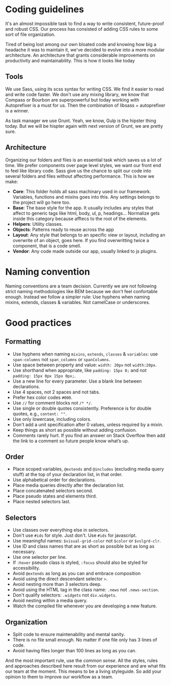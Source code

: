 # Coding guidelines

It's an almost impossible task to find a way to write consistent, future-proof and robust CSS. Our process has consisted of adding CSS rules to some sort of file organization.

Tired of being lost among our own bloated code and knowing how big a headache it was to maintain it, we've decided to evolve into a more modular architecture. An architecture that grants considerable improvements on productivity and maintainability. This is how it looks like today

## Tools

We use Sass, using its scss syntax for writing CSS. We find it easier to read and write code faster. We don't use any mixing library, we know that Compass or Bourbon are superpowerful but today working with Autoprefixer is a must for us. Then the combination of libsass + autoprefixer is a winner.

As task manager we use Grunt. Yeah, we know, Gulp is the hipster thing today. But we will be hispter again with next version of Grunt, we are pretty sure.

## Architecture

Organizing our folders and files is an essential task which saves us a lot of time. We prefer components over page level styles, we want our front end to feel like library code. Sass give us the chance to split our code into several folders and files without affecting performance. This is how we make:

- **Core**: This folder holds all sass machinary used in our framework. Variables, functions and mixins goes into this. Any settings belongs to the project will go here too.
- **Base**: The base style for the app. It usually includes any styles that affect to generic tags like html, body, ul, p, headings... Normalize gets inside this category because afftecs to the root of the elements.
- **Helpers**: Utility classes.
- **Objects**: Patterns ready to reuse across the app
- **Layout**: Any style that belongs to an specific view or layout, including an overwrite of an object, goes here. If you find overwritting twice a component, that is a code smell.
- **Vendor**: Any code made outside our app, usually linked to js plugins.

# Naming convention

Naming conventions are a team decision. Currently we are not following strict naming methodologies like BEM because we don't feel confortable enough. Instead we follow a simpler rule: Use hyphens when naming mixins, extends, classes & variables. Not camelCase or underscores.

# Good practices

## Formatting

- Use hyphens when naming `mixins`, `extends`, `classes` & `variables`: use `span-columns` not `span_columns` or `spanColumns`.
- Use space between property and value: `width: 20px` not `width:20px`.
- Use shorthand when appropriate, like `padding: 15px 0;` and not `padding: 15px 0px 15px 0px;`.
- Use a new line for every parameter. Use a blank line between declarations.
- Use 4 spaces, not 2 spaces and not tabs.
- Prefer hex color codes `#000`.
- Use `//` for comment blocks not `/* */`.
- Use single or double quotes consistently. Preference is for double quotes, e.g., `content: ""`.
- Use only lowercase, including colors.
- Don't add a unit specification after 0 values, unless required by a mixin.
- Keep things as short as possible without adding confusion.
- Comments rarely hurt. If you find an answer on Stack Overflow then add the link to a comment so future people know what’s up.

## Order

- Place scoped variables, `@extends` and `@includes` (excluding media query stuff) at the top of your declaration list, in that order.
- Use alphabetical order for declarations.
- Place media queries directly after the declaration list.
- Place concatenated selectors second.
- Place pseudo states and elements third.
- Place nested selectors last.

## Selectors

- Use classes over everything else in selectors.
- Don't use `#ids` for style. Just don't. Use `#ids` for javascript.
- Use meaningful names: `$visual-grid-color` not `$color` or `$vslgrd-clr`.
- Use ID and class names that are as short as possible but as long as necessary.
- Use one selector per line.
- If `:hover` pseudo class is styled, `:focus` should also be styled for accessibility.
- Avoid `@extends` as long as you can and embrace composition
- Avoid using the direct descendant selector `>`.
- Avoid nesting more than 3 selectors deep.
- Avoid using the HTML tag in the class name: `.news` not `.news-section`.
- Don't qualify selectors: `.widgets` not `div.widgets`.
- Avoid nesting within a media query.
- Watch the compiled file whenever you are developing a new feature.

## Organization

- Split code to ensure maintenability and mental sanity.
- There is no file small enough. No matter if one file only has 3 lines of code.
- Avoid having files longer than 100 lines as long as you can.

And the most important rule, use the *common sense*. All the styles, rules and approaches described here result from our experience and are what fits our team at the moment. This means to be a living styleguide. So add your opinion to them to improve our workflow as a team.
